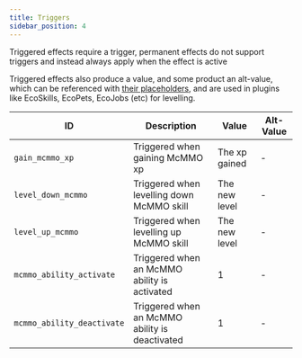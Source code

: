 ```yaml
---
title: Triggers
sidebar_position: 4
---
```


Triggered effects require a trigger, permanent effects do not support triggers and instead always apply when the effect is active

Triggered effects also produce a value, and some product an alt-value, which can be referenced with [their placeholders](https://plugins.auxilor.io/effects/configuring-an-effect#placeholders),
and are used in plugins like EcoSkills, EcoPets, EcoJobs (etc) for levelling.

| ID                         | Description                                    | Value         | Alt-Value |
| -------------------------- | ---------------------------------------------- | ------------- | --------- |
| `gain_mcmmo_xp`            | Triggered when gaining McMMO xp                | The xp gained | -         |
| `level_down_mcmmo`         | Triggered when levelling down McMMO skill      | The new level | -         |
| `level_up_mcmmo`           | Triggered when levelling up McMMO skill        | The new level | -         |
| `mcmmo_ability_activate`   | Triggered when an McMMO ability is activated   | 1             | -         |
| `mcmmo_ability_deactivate` | Triggered when an McMMO ability is deactivated | 1             | -         |

